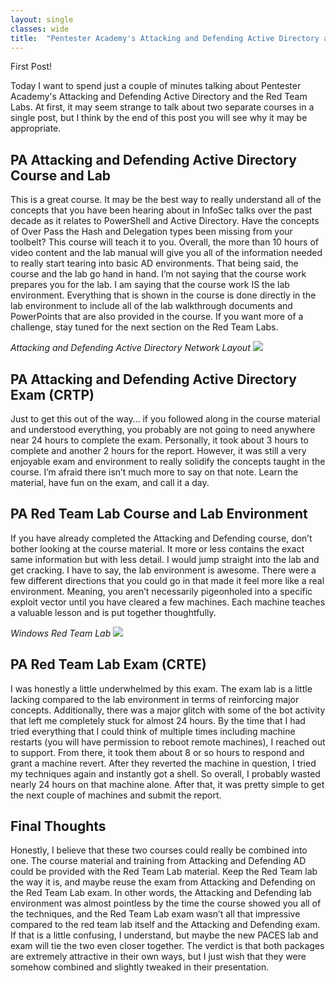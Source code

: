 ```yaml
---
layout: single
classes: wide
title:  "Pentester Academy's Attacking and Defending Active Directory and Red Team Labs (CRTP/CRTE)"
---
```


First Post!

Today I want to spend just a couple of minutes talking about Pentester Academy's Attacking and Defending Active Directory and the Red Team Labs.
At first, it may seem strange to talk about two separate courses in a single post, but I think by the end of this post you will see why it may be appropriate.

## PA Attacking and Defending Active Directory Course and Lab
This is a great course. It may be the best way to really understand all of the concepts that you have been hearing about in InfoSec talks over the past decade as it relates to PowerShell and Active Directory. Have the concepts of Over Pass the Hash and Delegation types been missing from your toolbelt? This course will teach it to you. Overall, the more than 10 hours of video content and the lab manual will give you all of the information needed to really start tearing into basic AD environments. 
That being said, the course and the lab go hand in hand. I’m not saying that the course work prepares you for the lab. I am saying that the course work IS the lab environment. Everything that is shown in the course is done directly in the lab environment to include all of the lab walkthrough documents and PowerPoints that are also provided in the course. If you want more of a challenge, stay tuned for the next section on the Red Team Labs.

*Attacking and Defending Active Directory Network Layout*
![](https://www.pentesteracademy.com/img/activedirectorylab.png)

## PA Attacking and Defending Active Directory Exam (CRTP)
Just to get this out of the way… if you followed along in the course material and understood everything, you probably are not going to need anywhere near 24 hours to complete the exam. Personally, it took about 3 hours to complete and another 2 hours for the report. However, it was still a very enjoyable exam and environment to really solidify the concepts taught in the course. I’m afraid there isn’t much more to say on that note. Learn the material, have fun on the exam, and call it a day.

## PA Red Team Lab Course and Lab Environment
If you have already completed the Attacking and Defending course, don’t bother looking at the course material. It more or less contains the exact same information but with less detail. I would jump straight into the lab and get cracking. 
I have to say, the lab environment is awesome. There were a few different directions that you could go in that made it feel more like a real environment. Meaning, you aren’t necessarily pigeonholed into a specific exploit vector until you have cleared a few machines. Each machine teaches a valuable lesson and is put together thoughtfully. 

*Windows Red Team Lab*
![](https://www.pentesteracademy.com/img/redteamlab.png)

## PA Red Team Lab Exam (CRTE)
I was honestly a little underwhelmed by this exam. The exam lab is a little lacking compared to the lab environment in terms of reinforcing major concepts. Additionally, there was a major glitch with some of the bot activity that left me completely stuck for almost 24 hours. By the time that I had tried everything that I could think of multiple times including machine restarts (you will have permission to reboot remote machines), I reached out to support. From there, it took them about 8 or so hours to respond and grant a machine revert. After they reverted the machine in question, I tried my techniques again and instantly got a shell. So overall, I probably wasted nearly 24 hours on that machine alone. After that, it was pretty simple to get the next couple of machines and submit the report.

## Final Thoughts
Honestly, I believe that these two courses could really be combined into one. The course material and training from Attacking and Defending AD could be provided with the Red Team Lab material. Keep the Red Team lab the way it is, and maybe reuse the exam from Attacking and Defending on the Red Team Lab exam. In other words, the Attacking and Defending lab environment was almost pointless by the time the course showed you all of the techniques, and the Red Team Lab exam wasn’t all that impressive compared to the red team lab itself and the Attacking and Defending exam. If that is a little confusing, I understand, but maybe the new PACES lab and exam will tie the two even closer together. 
The verdict is that both packages are extremely attractive in their own ways, but I just wish that they were somehow combined and slightly tweaked in their presentation. 

